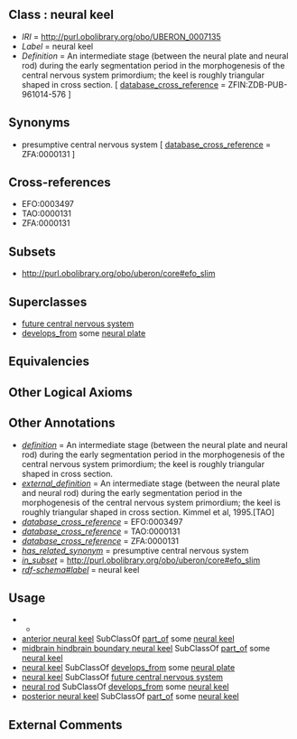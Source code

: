 
## Class : neural keel

 * *IRI* = http://purl.obolibrary.org/obo/UBERON_0007135
 * *Label* = neural keel
 * *Definition* = An intermediate stage (between the neural plate and neural rod) during the early segmentation period in the morphogenesis of the central nervous system primordium; the keel is roughly triangular shaped in cross section. [ [database_cross_reference](../../ef/oboInOwl#hasDbXref.md) = ZFIN:ZDB-PUB-961014-576 ]

## Synonyms

 * presumptive central nervous system [ [database_cross_reference](../../ef/oboInOwl#hasDbXref.md) = ZFA:0000131 ]

## Cross-references

 * EFO:0003497
 * TAO:0000131
 * ZFA:0000131

## Subsets

 * http://purl.obolibrary.org/obo/uberon/core#efo_slim

## Superclasses

 * [future central nervous system](../../UBERON/79/UBERON_0016879.md)
 * [develops_from](../../RO/02/RO_0002202.md) some [neural plate](../../UBERON/75/UBERON_0003075.md)

## Equivalencies


## Other Logical Axioms


## Other Annotations

 * *[definition](../../IAO/15/IAO_0000115.md)* = An intermediate stage (between the neural plate and neural rod) during the early segmentation period in the morphogenesis of the central nervous system primordium; the keel is roughly triangular shaped in cross section.
 * *[external_definition](../../UBPROP/01/UBPROP_0000001.md)* = An intermediate stage (between the neural plate and neural rod) during the early segmentation period in the morphogenesis of the central nervous system primordium; the keel is roughly triangular shaped in cross section. Kimmel et al, 1995.[TAO]
 * *[database_cross_reference](../../ef/oboInOwl#hasDbXref.md)* = EFO:0003497
 * *[database_cross_reference](../../ef/oboInOwl#hasDbXref.md)* = TAO:0000131
 * *[database_cross_reference](../../ef/oboInOwl#hasDbXref.md)* = ZFA:0000131
 * *[has_related_synonym](../../ym/oboInOwl#hasRelatedSynonym.md)* = presumptive central nervous system
 * *[in_subset](../../et/oboInOwl#inSubset.md)* = http://purl.obolibrary.org/obo/uberon/core#efo_slim
 * *[rdf-schema#label](../../el/rdf-schema#label.md)* = neural keel

## Usage

 * -
 * [anterior neural keel](../../UBERON/24/UBERON_2007024.md) SubClassOf [part_of](../../BFO/50/BFO_0000050.md) some [neural keel](../../UBERON/35/UBERON_0007135.md)
 * [midbrain hindbrain boundary neural keel](../../UBERON/45/UBERON_2007045.md) SubClassOf [part_of](../../BFO/50/BFO_0000050.md) some [neural keel](../../UBERON/35/UBERON_0007135.md)
 * [neural keel](../../UBERON/35/UBERON_0007135.md) SubClassOf [develops_from](../../RO/02/RO_0002202.md) some [neural plate](../../UBERON/75/UBERON_0003075.md)
 * [neural keel](../../UBERON/35/UBERON_0007135.md) SubClassOf [future central nervous system](../../UBERON/79/UBERON_0016879.md)
 * [neural rod](../../UBERON/68/UBERON_0005068.md) SubClassOf [develops_from](../../RO/02/RO_0002202.md) some [neural keel](../../UBERON/35/UBERON_0007135.md)
 * [posterior neural keel](../../UBERON/23/UBERON_2007023.md) SubClassOf [part_of](../../BFO/50/BFO_0000050.md) some [neural keel](../../UBERON/35/UBERON_0007135.md)

## External Comments

